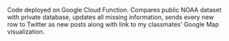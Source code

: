 Code deployed on Google Cloud Function. 
Compares public NOAA dataset with private database, 
updates all missing information, sends every new row to Twitter as new posts along with link to my classmates' Google Map visualization. 
